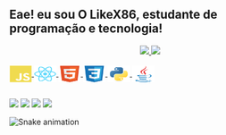 ## Eae! eu sou O LikeX86, estudante de programação e tecnologia!
<div align="center">
  <a href="https://github.com/LikeX86">
  <img height="180em" src="https://github-readme-stats.vercel.app/api?username=LikeX86&show_icons=true&theme=dracula&include_all_commits=true&count_private=true"/>
  <img height="180em" src="https://github-readme-stats.vercel.app/api/top-langs/?username=likex86&layout=compact&langs_count=7&theme=dracula"/>
</div>
<div style="display: inline_block"><br>
  <img align="center" alt="Like-Js" height="30" width="40" src="https://raw.githubusercontent.com/devicons/devicon/master/icons/javascript/javascript-plain.svg">
  <img align="center" alt="Like-React" height="30" width="40" src="https://raw.githubusercontent.com/devicons/devicon/master/icons/react/react-original.svg">
  <img align="center" alt="Like-HTML" height="30" width="40" src="https://raw.githubusercontent.com/devicons/devicon/master/icons/html5/html5-original.svg">
  <img align="center" alt="Like-CSS" height="30" width="40" src="https://raw.githubusercontent.com/devicons/devicon/master/icons/css3/css3-original.svg">
  <img align="center" alt="Like-Python" height="30" width="40" src="https://raw.githubusercontent.com/devicons/devicon/master/icons/python/python-original.svg">
  <img align="center" alt="Like-Java" height="30" width="40" src="https://raw.githubusercontent.com/devicons/devicon/master/icons/java/java-original.svg">
</div>
  
  ##
 
<div> 
  <a href=" " target="_blank"><img src="https://img.shields.io/badge/YouTube-FF0000?style=for-the-badge&logo=youtube&logoColor=white" target="_blank"></a>
  <a href="https://instagram.com/_pedro_xzz" target="_blank"><img src="https://img.shields.io/badge/-Instagram-%23E4405F?style=for-the-badge&logo=instagram&logoColor=white" target="_blank"></a>
  <a href = "mailto:devpedroramos@gmail.com"><img src="https://img.shields.io/badge/-Gmail-%23333?style=for-the-badge&logo=gmail&logoColor=white" target="_blank"></a>
  <a href="https://www.linkedin.com/in/pedroramosx" target="_blank"><img src="https://img.shields.io/badge/-LinkedIn-%230077B5?style=for-the-badge&logo=linkedin&logoColor=white" target="_blank"></a> 
 
  ![Snake animation](https://github.com/liex86/likex86/blob/output/github-contribution-grid-snake.svg)
 
</div>
